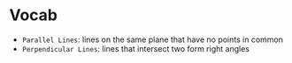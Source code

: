 # Vocab
- `Parallel Lines`: lines on the same plane that have no points in common
- `Perpendicular Lines`: lines that intersect two form right angles